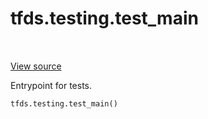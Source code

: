 <div itemscope itemtype="http://developers.google.com/ReferenceObject">
<meta itemprop="name" content="tfds.testing.test_main" />
<meta itemprop="path" content="Stable" />
</div>

# tfds.testing.test_main

<!-- Insert buttons -->

<table class="tfo-notebook-buttons tfo-api" align="left">
</table>

<a target="_blank" href="https://github.com/tensorflow/datasets/tree/master/tensorflow_datasets/testing/test_utils.py">View
source</a>

<!-- Start diff -->

Entrypoint for tests.

``` python
tfds.testing.test_main()
```

<!-- Placeholder for "Used in" -->

